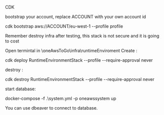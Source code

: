 
CDK

bootstrap your account, replace ACCOUNT with your own account id

cdk bootstrap aws://ACCOUNT/eu-west-1 --profile profile

Remember destroy infra after testing, this stack is not secure and it is going to cost

 Open termintal in \oneAwsToGo\infra\runtimeEnviroment
Create :

cdk deploy RuntimeEnvironmentStack --profile <profile name> --require-approval never

destroy :

cdk destroy RuntimeEnvironmentStack --profile <profile name> --require-approval never

start database:

docker-compose -f .\system.yml -p oneawssystem up

You can use dbeaver to connect to database.


